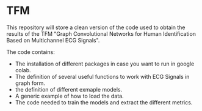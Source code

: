 # TFM
This repository will store a clean version of the code used to obtain the results of the TFM "Graph Convolutional Networks for Human Identification Based on Multichannel ECG Signals".

The code contains:

* The installation of different packages in case you want to run in google colab.
* The definition of several useful functions to work with ECG Signals in graph form.
* the definition of different exmaple models.
* A generic example of how to load the data.
* The code needed to train the models and extract the different metrics.
